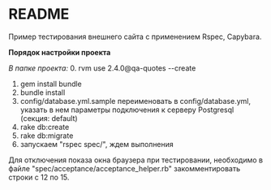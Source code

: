 # README

Пример тестирования внешнего сайта с применением Rspec, Capybara.

**Порядок настройки проекта**

_В папке проекта:_
0. rvm use 2.4.0@qa-quotes --create
1. gem install bundle
2. bundle install
3. config/database.yml.sample переименовать в config/database.yml, указать в нем параметры подключения к серверу Postgresql (секция: default)
4. rake db:create
5. rake db:migrate 
6. запускаем "rspec spec/", ждем выполнения

Для отключения показа окна браузера при тестировании, необходимо в файле "spec/acceptance/acceptance_helper.rb" закомментировать строки с 12 по 15.